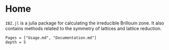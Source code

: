 # Home

`IBZ.jl` is a julia package for calculating the irreducible Brillouin zone. It
also contains methods related to the symmetry of lattices and lattice reduction.

```@contents
Pages = ["Usage.md", "Documentation.md"]
depth = 5
```
